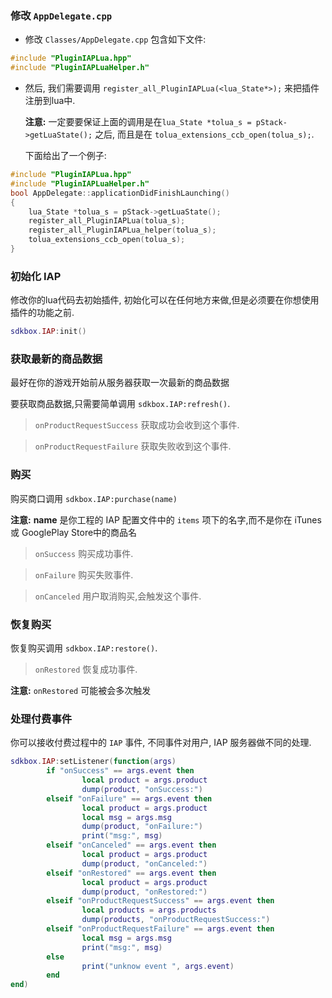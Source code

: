 ### 修改 `AppDelegate.cpp`
* 修改 `Classes/AppDelegate.cpp` 包含如下文件:
```cpp
#include "PluginIAPLua.hpp"
#include "PluginIAPLuaHelper.h"
```

* 然后, 我们需要调用 `register_all_PluginIAPLua(<lua_State*>);` 来把插件注册到lua中.

  __注意:__ 一定要要保证上面的调用是在`lua_State *tolua_s = pStack->getLuaState();` 之后, 而且是在 `tolua_extensions_ccb_open(tolua_s);`.

	下面给出了一个例子:
```cpp
#include "PluginIAPLua.hpp"
#include "PluginIAPLuaHelper.h"
bool AppDelegate::applicationDidFinishLaunching()
{
	lua_State *tolua_s = pStack->getLuaState();
	register_all_PluginIAPLua(tolua_s);
	register_all_PluginIAPLua_helper(tolua_s);
	tolua_extensions_ccb_open(tolua_s);
}
```

### 初始化 IAP
修改你的lua代码去初始插件, 初始化可以在任何地方来做,但是必须要在你想使用插件的功能之前.
```lua
sdkbox.IAP:init()
```

### 获取最新的商品数据
最好在你的游戏开始前从服务器获取一次最新的商品数据

要获取商品数据,只需要简单调用 `sdkbox.IAP:refresh()`.

> `onProductRequestSuccess` 获取成功会收到这个事件.

> `onProductRequestFailure` 获取失败收到这个事件.

### 购买
购买商口调用 `sdkbox.IAP:purchase(name)`

__注意:__ __name__ 是你工程的 IAP 配置文件中的 `items` 项下的名字,而不是你在 iTunes 或 GooglePlay Store中的商品名

> `onSuccess` 购买成功事件.

> `onFailure` 购买失败事件.

> `onCanceled` 用户取消购买,会触发这个事件.

### 恢复购买
恢复购买调用 `sdkbox.IAP:restore()`.

> `onRestored` 恢复成功事件.

__注意:__ `onRestored` 可能被会多次触发

### 处理付费事件
你可以接收付费过程中的 `IAP` 事件, 不同事件对用户, IAP 服务器做不同的处理.
```lua
sdkbox.IAP:setListener(function(args)
		if "onSuccess" == args.event then
				local product = args.product
				dump(product, "onSuccess:")
		elseif "onFailure" == args.event then
				local product = args.product
				local msg = args.msg
				dump(product, "onFailure:")
				print("msg:", msg)
		elseif "onCanceled" == args.event then
				local product = args.product
				dump(product, "onCanceled:")
		elseif "onRestored" == args.event then
				local product = args.product
				dump(product, "onRestored:")
		elseif "onProductRequestSuccess" == args.event then
				local products = args.products
				dump(products, "onProductRequestSuccess:")
		elseif "onProductRequestFailure" == args.event then
				local msg = args.msg
				print("msg:", msg)
		else
				print("unknow event ", args.event)
		end
end)
```
